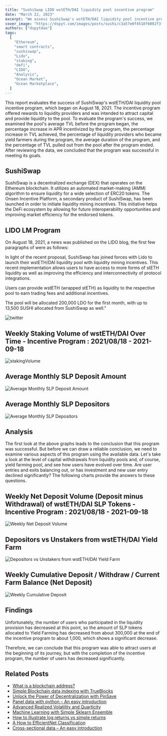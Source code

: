 ```yaml
---
title: "SushiSwap LIDO wstETH/DAI liquidity pool incentive program"
date: "March 22, 2023"
excerpt: "We assess SushiSwap's wstETH/DAI liquidity pool incentive program. The incentive program offered rewards to liquidity providers."
cover_image: "https://dspyt.com/images/posts/sushi/c3a57e0f4518f6002f3fe2ed000a1e17.webp"
authors: ["dspytdao"]
tags:
  [
    "Ethereum",
    "smart contracts",
    "sushiswap",
    "Lido",
    "staking",
    "defi",
    "LIDO",
    "Analysis",
    "Ocean Market",
    "Ocean Marketplace",
  ]
---
```


This report evaluates the success of SushiSwap's wstETH/DAI liquidity pool incentive program, which began on August 18, 2021. The incentive program offered rewards to liquidity providers and was intended to attract capital and provide liquidity to the pool. To evaluate the program's success, we examined the pool's average TVL before the program began, the percentage increase in APR incentivized by the program, the percentage increase in TVL achieved, the percentage of liquidity providers who became yield farmers during the program, the average duration of the program, and the percentage of TVL pulled out from the pool after the program ended. After reviewing the data, we concluded that the program was successful in meeting its goals.

## SushiSwap

SushiSwap is a decentralized exchange (DEX) that operates on the Ethereum blockchain. It utilizes an automated market-making (AMM) algorithm to ensure liquidity for a wide selection of ERC20 tokens. The Onsen Incentive Platform, a secondary product of SushiSwap, has been launched in order to initiate liquidity mining incentives. This initiative helps the DeFi ecosystem by allowing for future interoperability opportunities and improving market efficiency for the endorsed tokens.

## LIDO LM Program

On August 18, 2021, a news was published on the LIDO blog, the first few paragraphs of were as follows:

In light of the recent proposal, SushiSwap has joined forces with Lido to launch their wstETH/DAI liquidity pool with liquidity mining incentives. This recent implementation allows users to have access to more forms of stETH liquidity as well as improving the efficiency and interconnectivity of protocol integrations.

Users can provide wstETH (wrapped stETH) as liquidity to the respective pool to earn trading fees and additional incentives.

The pool will be allocated 200,000 LDO for the first month, with up to 13,500 SUSHI allocated from SushiSwap as well."

![twitter](https://dspyt.com/images/posts/sushi/twitter.webp)

## Weekly Staking Volume of wstETH/DAI Over Time - Incentive Program : 2021/08/18 - 2021-09-18

![stakingVolume](https://dspyt.com/images/posts/sushi/stakingVolume.webp)

## Average Monthly SLP Deposit Amount

![Average Monthly SLP Deposit Amount](https://dspyt.com/images/posts/sushi/avdep.webp)

## Average Monthly SLP Depositors

![Average Monthly SLP Depositors](https://dspyt.com/images/posts/sushi/avMdep.webp)

## Analysis

The first look at the above graphs leads to the conclusion that this program was successful. But before we can draw a reliable conclusion, we need to examine various aspects of this program using the available data. Let's take a look at the level of capital withdrawals from liquidity pools and, of course, yield farming pool, and see how users have evolved over time. Are user entries and exits balancing out, or has investment and new user entry declined significantly? The following charts provide the answers to these questions.

## Weekly Net Deposit Volume (Deposit minus Withdrawal) of wstETH/DAI SLP Tokens - Incentive Program : 2021/08/18 - 2021-09-18

![Weekly Net Deposit Volume](https://dspyt.com/images/posts/sushi/balance.webp)

## Depositors vs Unstakers from wstETH/DAI Yield Farm

![Depositors vs Unstakers from wstETH/DAI Yield Farm](https://dspyt.com/images/posts/sushi/depVsUnstakers.webp)

## Weekly Cumulative Deposit / Withdraw / Current Farm Balance (Net Deposit)

![Weekly Cumulative Deposit](https://dspyt.com/images/posts/sushi/netDeposits.webp)

## Findings

Unfortunately, the number of users who participated in the liquidity provision has decreased at this point, so the amount of SLP tokens allocated to Yield Farming has decreased from about 300,000 at the end of the incentive program to about 1,000, which shows a significant decrease.

Therefore, we can conclude that this program was able to attract users at the beginning of its journey, but with the completion of the incentive program, the number of users has decreased significantly.

## Related Posts

- [What is a blockchain address?](https://dspyt.com/what-is-blockchain-address)
- [Simple Blockchain data indexing with TrueBlocks](https://dspyt.com/blockchain-data-indexer-with-trueblocks)
- [Unlock the Power of Decentralization with PinSave](https://dspyt.com/PinSave)
- [Panel data with python – An easy introduction](https://dspyt.com/panel-data-econometrics-an-introduction-with-an-example-in-python)
- [Advanced Realized Volatility and Quarticity](https://dspyt.com/advanced-realized-volatility-and-quarticity)
- [Machine Learning with Simple Sklearn Ensemble](https://dspyt.com/machine-learning-simple-sklearn-ensemble)
- [How to illustrate log returns vs simple returns](https://dspyt.com/simple-returns-log-return-and-volatility-simple-introduction)
- [A How to EfficientNet Classification](https://dspyt.com/efficientnet-classification)
- [Cross-sectional data – An easy introduction](https://dspyt.com/cross-sectional-data-an-easy-introduction)
